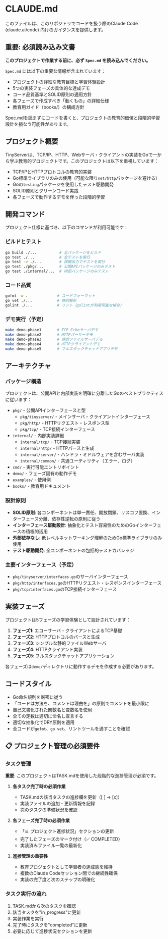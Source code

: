 # CLAUDE.md

このファイルは、このリポジトリでコードを扱う際のClaude Code (claude.ai/code) 向けのガイダンスを提供します。

## 重要: 必須読み込み文書

**このプロジェクトで作業する前に、必ず `Spec.md` を読み込んでください。**

`Spec.md` には以下の重要な情報が含まれています：
- プロジェクトの詳細な教育目標と学習体験設計
- 5つの実装フェーズの具体的な達成デモ
- コード品質基準とSOLID原則の適用方針
- 各フェーズで作成すべき「動くもの」の詳細仕様
- 教育用ガイド（books/）の構成方針

Spec.mdを読まずにコードを書くと、プロジェクトの教育的価値と段階的学習設計を損なう可能性があります。

## プロジェクト概要

TinyServerは、TCP/IP、HTTP、Webサーバ・クライアントの実装をGoで一から学ぶ教育的プロジェクトです。このプロジェクトは以下を重視しています：

- TCP/IPとHTTPプロトコルの教育的実装
- Go標準ライブラリのみの使用（可能な限り`net/http`パッケージを避ける）
- Goの`testing`パッケージを使用したテスト駆動開発
- SOLID原則とクリーンコード実践
- 各フェーズで動作するデモを伴った段階的学習

## 開発コマンド

プロジェクト仕様に基づき、以下のコマンドが利用可能です：

### ビルドとテスト
```bash
go build ./...          # 全パッケージをビルド
go test ./...           # 全テストを実行
go test -v ./...        # 詳細出力でテストを実行
go test ./pkg/...       # 公開APIパッケージのみテスト
go test ./internal/...  # 内部パッケージのみテスト
```

### コード品質
```bash
gofmt -w .             # コードフォーマット
go vet ./...           # 静的解析
golint ./...           # リント（golintが利用可能な場合）
```

### デモ実行（予定）
```bash
make demo-phase1       # TCP Echoサーバデモ
make demo-phase2       # HTTPパーサーデモ  
make demo-phase3       # 静的ファイルサーバデモ
make demo-phase4       # HTTPクライアントデモ
make demo-phase5       # フルスタックチャットアプリデモ
```

## アーキテクチャ

### パッケージ構造
プロジェクトは、公開APIと内部実装を明確に分離したGoのベストプラクティスに従います：

- `pkg/` - 公開APIインターフェースと型
  - `pkg/tinyserver/` - メインサーバ・クライアントインターフェース
  - `pkg/http/` - HTTPリクエスト・レスポンス型
  - `pkg/tcp/` - TCP接続インターフェース
- `internal/` - 内部実装詳細
  - `internal/tcp/` - TCP接続実装
  - `internal/http/` - HTTPパースと生成
  - `internal/server/` - ハンドラ・ミドルウェアを含むサーバ実装
  - `internal/common/` - 共通ユーティリティ（エラー、ログ）
- `cmd/` - 実行可能エントリポイント
- `demo/` - フェーズ固有の動作デモ
- `examples/` - 使用例
- `books/` - 教育用ドキュメント

### 設計原則
- **SOLID原則**: 各コンポーネントは単一責任、開放閉鎖、リスコフ置換、インターフェース分離、依存性逆転の原則に従う
- **インターフェース駆動設計**: 抽象化とテスト容易性のためのGoインターフェースの積極的活用
- **外部依存なし**: 低レベルネットワーキング理解のためGo標準ライブラリのみ使用
- **テスト駆動開発**: 全コンポーネントの包括的テストカバレッジ

### 主要インターフェース（予定）
- `pkg/tinyserver/interfaces.go`のサーバインターフェース
- `pkg/http/interfaces.go`のHTTPリクエスト・レスポンスインターフェース
- `pkg/tcp/interfaces.go`のTCP接続インターフェース

## 実装フェーズ

プロジェクトは5フェーズの学習体験として設計されています：

1. **フェーズ1**: エコーサーバ・クライアントによるTCP基礎
2. **フェーズ2**: HTTPプロトコルのパースと生成
3. **フェーズ3**: シンプルな静的ファイルWebサーバ
4. **フェーズ4**: HTTPクライアント実装
5. **フェーズ5**: フルスタックチャットアプリケーション

各フェーズは`demo/`ディレクトリに動作するデモを作成する必要があります。

## コードスタイル

- Go命名規則を厳密に従う
- 「コードは方法を、コメントは理由を」の原則でコメントを最小限に
- 自己文書化された関数名と変数名を使用
- 全ての定数は適切に命名し宣言する
- 適切な抽象化でDRY原則を適用
- 全コードが`gofmt`、`go vet`、リントツールを通すことを確認

## 📋 プロジェクト管理の必須要件

### タスク管理
**重要**: このプロジェクトはTASK.mdを使用した段階的な進捗管理が必須です。

1. **各タスク完了時の必須作業**
   - TASK.mdの該当タスクの進捗欄を更新（[ ] → [x]）
   - 実装ファイルの追加・更新情報を記録
   - 次のタスクの準備状況を確認

2. **各フェーズ完了時の必須作業**
   - 「📊 プロジェクト進捗状況」セクションの更新
   - 完了したフェーズのマーク付け（✅ COMPLETED）
   - 実装済みファイル一覧の最新化

3. **進捗管理の重要性**
   - 教育プロジェクトとして学習者の達成感を維持
   - 複数のClaude Codeセッション間での継続性確保
   - 実装の完了度と次のステップの明確化

### タスク実行の流れ
1. TASK.mdから次のタスクを確認
2. 該当タスクを"in_progress"に更新
3. 実装作業を実行
4. 完了時にタスクを"completed"に更新
5. 必要に応じて進捗状況セクションを更新